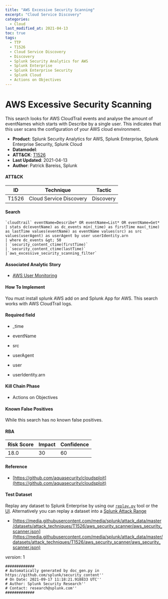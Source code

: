 ```yaml
---
title: "AWS Excessive Security Scanning"
excerpt: "Cloud Service Discovery"
categories:
  - Cloud
last_modified_at: 2021-04-13
toc: true
tags:
  - TTP
  - T1526
  - Cloud Service Discovery
  - Discovery
  - Splunk Security Analytics for AWS
  - Splunk Enterprise
  - Splunk Enterprise Security
  - Splunk Cloud
  - Actions on Objectives
---
```


# AWS Excessive Security Scanning

This search looks for AWS CloudTrail events and analyse the amount of eventNames which starts with Describe by a single user. This indicates that this user scans the configuration of your AWS cloud environment.

- **Product**: Splunk Security Analytics for AWS, Splunk Enterprise, Splunk Enterprise Security, Splunk Cloud
- **Datamodel**:
- **ATT&CK**: [T1526](https://attack.mitre.org/techniques/T1526/)
- **Last Updated**: 2021-04-13
- **Author**: Patrick Bareiss, Splunk


#### ATT&CK

| ID          | Technique   | Tactic       |
| ----------- | ----------- |--------------|
| T1526 | Cloud Service Discovery | Discovery |


#### Search

```
`cloudtrail` eventName=Describe* OR eventName=List* OR eventName=Get*  
| stats dc(eventName) as dc_events min(_time) as firstTime max(_time) as lastTime values(eventName) as eventName values(src) as src values(userAgent) as userAgent by user userIdentity.arn 
| where dc_events &gt; 50 
| `security_content_ctime(firstTime)` 
| `security_content_ctime(lastTime)`
|`aws_excessive_security_scanning_filter`
```

#### Associated Analytic Story

* [AWS User Monitoring](_stories/aws_user_monitoring)


#### How To Implement
You must install splunk AWS add on and Splunk App for AWS. This search works with AWS CloudTrail logs.

#### Required field

* _time

* eventName

* src

* userAgent

* user

* userIdentity.arn


#### Kill Chain Phase

* Actions on Objectives


#### Known False Positives
While this search has no known false positives.



#### RBA

| Risk Score  | Impact      | Confidence   |
| ----------- | ----------- |--------------|
| 18.0 | 30 | 60 |



#### Reference


* [https://github.com/aquasecurity/cloudsploit](https://github.com/aquasecurity/cloudsploit)



#### Test Dataset
Replay any dataset to Splunk Enterprise by using our [`replay.py`](https://github.com/splunk/attack_data#using-replaypy) tool or the [UI](https://github.com/splunk/attack_data#using-ui).
Alternatively you can replay a dataset into a [Splunk Attack Range](https://github.com/splunk/attack_range#replay-dumps-into-attack-range-splunk-server)


* [https://media.githubusercontent.com/media/splunk/attack_data/master/datasets/attack_techniques/T1526/aws_security_scanner/aws_security_scanner.json](https://media.githubusercontent.com/media/splunk/attack_data/master/datasets/attack_techniques/T1526/aws_security_scanner/aws_security_scanner.json)


_version_: 1

```
#############
# Automatically generated by doc_gen.py in https://github.com/splunk/security_content''
# On Date: 2021-09-17 11:18:21.918833 UTC''
# Author: Splunk Security Research''
# Contact: research@splunk.com''
#############
```